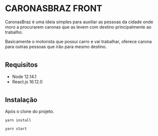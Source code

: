 # CARONASBRAZ FRONT

CaronasBraz é uma ideia simples para auxiliar as pessoas da cidade onde moro a procurarem caronas que as levem com destino principalmente ao trabalho.

Basicamente o motorista que possui carro e vai trabalhar, oferece carona para outras pessoas que irão para mesmo destino.

# 

## Requisitos

* Node 12.14.1
* React.js 16.12.0

# 

## Instalação

Após o clone do projeto.

``yarn install``

``yarn start``
